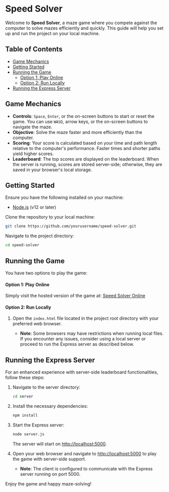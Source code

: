 # Speed Solver

Welcome to **Speed Solver**, a maze game where you compete against the computer to solve mazes efficiently and quickly. This guide will help you set up and run the project on your local machine.

## Table of Contents
- [Game Mechanics](#game-mechanics)
- [Getting Started](#getting-started)
- [Running the Game](#running-the-game)
  - [Option 1: Play Online](#option-1-play-online)
  - [Option 2: Run Locally](#option-2-run-locally)
- [Running the Express Server](#running-the-express-server)

## Game Mechanics

- **Controls**: `Space`, `Enter`, or the on-screen buttons to start or reset the game. You can use `WASD`, arrow keys, or the on-screen buttons to navigate the maze.
- **Objective**: Solve the maze faster and more efficiently than the computer.
- **Scoring**: Your score is calculated based on your time and path length relative to the computer's performance. Faster times and shorter paths yield higher scores.
- **Leaderboard**: The top scores are displayed on the leaderboard. When the server is running, scores are stored server-side; otherwise, they are saved in your browser's local storage.

## Getting Started

Ensure you have the following installed on your machine:
- [Node.js](https://nodejs.org/en/download/) (v12 or later)

Clone the repository to your local machine:

```bash
git clone https://github.com/yourusername/speed-solver.git
```

Navigate to the project directory:

```bash
cd speed-solver
```

## Running the Game

You have two options to play the game:

#### Option 1: Play Online

Simply visit the hosted version of the game at: [Speed Solver Online](https://speed-solver.pages.dev/)

#### Option 2: Run Locally

1. Open the `index.html` file located in the project root directory with your preferred web browser.

   - **Note**: Some browsers may have restrictions when running local files. If you encounter any issues, consider using a local server or proceed to run the Express server as described below.

## Running the Express Server

For an enhanced experience with server-side leaderboard functionalities, follow these steps:

1. Navigate to the server directory:

   ```bash
   cd server
   ```

2. Install the necessary dependencies:

   ```bash
   npm install
   ```

3. Start the Express server:

   ```bash
   node server.js
   ```

   The server will start on [http://localhost:5000](http://localhost:5000).

4. Open your web browser and navigate to [http://localhost:5000](http://localhost:5000) to play the game with server-side support.

   - **Note**: The client is configured to communicate with the Express server running on port 5000.

Enjoy the game and happy maze-solving!